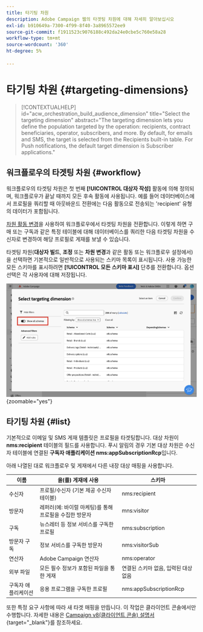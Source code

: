 ```yaml
---
title: 타기팅 차원
description: Adobe Campaign 웹의 타겟팅 차원에 대해 자세히 알아보십시오
exl-id: b910649a-7300-4f99-8f40-3a8965572ee9
source-git-commit: f1911523c9076188c492da24e0cbe5c760e58a28
workflow-type: tm+mt
source-wordcount: '360'
ht-degree: 5%

---
```


# 타기팅 차원 {#targeting-dimensions}

>[!CONTEXTUALHELP]
>id="acw_orchestration_build_audience_dimension"
>title="Select the targeting dimension"
>abstract="The targeting dimension lets you define the population targeted by the operation: recipients, contract beneficiaries, operator, subscribers, and more. By default, for emails and SMS, the target is selected from the Recipients built-in table. For Push notifications, the default target dimension is Subscriber applications."

## 워크플로우의 타겟팅 차원 {#workflow}

워크플로우의 타겟팅 차원은 첫 번째 **[!UICONTROL 대상자 작성]** 활동에 의해 정의되며, 워크플로우가 끝날 때까지 모든 후속 활동에 사용됩니다. 예를 들어 데이터베이스에서 프로필을 쿼리할 때 아웃바운드 전환에는 다음 활동으로 전송되는 &#39;recipient&#39; 유형의 데이터가 포함됩니다.

[차원 활동 변경](../workflows/activities/change-dimension.md)을 사용하여 워크플로우에서 타겟팅 차원을 전환합니다. 이렇게 하면 구매 또는 구독과 같은 특정 테이블에 대해 데이터베이스를 쿼리한 다음 타겟팅 차원을 수신자로 변경하여 해당 프로필로 게재를 보낼 수 있습니다.

타겟팅 차원(**대상자 빌드**, **조정** 또는 **차원 변경**&#x200B;과 같은 활동 또는 워크플로우 설정에서)을 선택하면 기본적으로 일반적으로 사용되는 스키마 목록이 표시됩니다. 사용 가능한 모든 스키마를 표시하려면 **[!UICONTROL 모든 스키마 표시]** 단추를 전환합니다. 옵션 선택은 각 사용자에 대해 저장됩니다.

![모든 스키마 표시 단추가 활성화된 타겟팅 차원 인터페이스를 표시하는 스크린샷입니다.](assets/targeting-dimension-show-all.png){zoomable="yes"}

## 타기팅 차원 {#list}

기본적으로 이메일 및 SMS 게재 템플릿은 프로필을 타겟팅합니다. 대상 차원이 **nms:recipient** 테이블의 필드를 사용합니다. 푸시 알림의 경우 기본 대상 차원은 수신자 테이블에 연결된 **구독자 애플리케이션 nms:appSubscriptionRcp**&#x200B;입니다.

아래 나열된 대로 워크플로우 및 게재에서 다른 내장 대상 매핑을 사용합니다.

| 이름 | 을(를) 게재에 사용 | 스키마 |
|-----------------------|-------------------------------------------------------|-------------------------|
| 수신자 | 프로필/수신자 (기본 제공 수신자 테이블) | nms:recipient |
| 방문자 | 레퍼러(예: 바이럴 마케팅)를 통해 프로필을 수집한 방문자 | mns:visitor |
| 구독 | 뉴스레터 등 정보 서비스를 구독한 프로필 | nms:subscription |
| 방문자 구독 | 정보 서비스를 구독한 방문자 | nms:visitorSub |
| 연산자 | Adobe Campaign 연산자 | nms:operator |
| 외부 파일 | 모든 필수 정보가 포함된 파일을 통한 게재 | 연결된 스키마 없음, 입력된 대상 없음 |
| 구독자 애플리케이션 | 응용 프로그램을 구독한 프로필 | nms:appSubscriptionRcp |

또한 특정 요구 사항에 따라 새 타겟 매핑을 만듭니다. 이 작업은 클라이언트 콘솔에서만 수행합니다. 자세한 내용은 [Campaign v8(클라이언트 콘솔) 설명서](https://experienceleague.adobe.com/docs/campaign/campaign-v8/audience/add-profiles/target-mappings.html#new-mapping){target="_blank"}를 참조하세요.